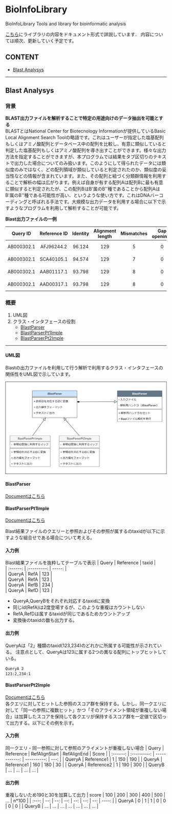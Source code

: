BioInfoLibrary
=========================

BioInfoLibrary
Tools and library for bioinformatic analysis

[こちら](https://wyink.github.io/BioInfoLibDoc/annotated.html)にライブラリの内容をドキュメント形式で詳説しています．
内容については順次、更新していく予定です。

## CONTENT
- [Blast Analysys](#blast-analysys)

* * *

## Blast Analysys

### 背景
**BLAST出力ファイルを解析することで特定の用途向けのデータ抽出を可能とする**</br>
BLASTとはNational Center for Biotecnology Informationが提供しているBasic Local Alignment Search Toolの略語です。これはユーザーが指定した塩基配列もしくはアミノ酸配列とデータベース中の配列を比較し、有意に類似していると判定した塩基配列もしくはアミノ酸配列を導き出すことができます。様々な出力方法を指定することができますが、本プログラムでは結果をタブ区切りのテキストで出力した場合についてのみ扱います。このようにして得られたデータには類似度のみではなく、どの配列領域が類似していると判定されたのか、類似度の妥当性などの情報が含まれています。また、その配列と紐づく分類群情報を利用することで解析の幅は広がります。例えば自身が有する配列Aは配列Bに最も有意に類似すると判定されたが、この配列BはB'属のB''種であることから配列AはB'属のB''種である可能性が高い、というような使い方です。これはDNAバーコーディングと呼ばれる手法です。大規模な出力データを利用する場合に以下で示すようなプログラムを利用して解析することが可能です。

**Blast出力ファイルの一例**

|  Query ID |  Reference ID  |  Identity  |  Alignment length  |  Mismatches  |  Gap openings  |  Query Start |  Query End  |  Reference Start   |  Reference End  | Evalue | bit Score|
| :----: | :----: | :----: | :----: | :----: | :----: | :----: | :----: | :----: | :----: | :----: | :----: |
| AB000302.1 | AFJ96244.2 | 96.124 | 129 | 5 | 0 | 154 | 282 | 1 | 129 | 1.72e-54 | 211 |
| AB000302.1 | SCA40105.1 | 94.574 | 129 | 7 | 0 | 154 | 282 | 1 | 129 | 3.72e-51 | 200 |
| AB000302.1 | AAB01117.1 | 93.798 | 129 | 8 | 0 | 154 | 282 | 1 | 129 | 1.34e-50 | 198 |
| AB000302.1 | AAD00317.1 | 93.798 | 129 | 8 | 0 | 154 | 282 | 1 | 129 | 4.81e-50 | 196 |

### 概要

1. UML図
2. クラス・インタフェースの役割
   - [BlastParser](#blastparser)
   - [BlastParserPt1Imple](#blastparserpt1imple)
   - [BlastParserPt2Imple](#blastparserpt2imple)
* * * 
#### UML図
Blastの出力ファイルを利用して行う解析で利用するクラス・インタフェースの関係性をUML図で示しています。

![BlastParserのUML図](https://github.com/wyink/BioInfoLibrary/blob/master/BioInfoLibrary/Picture/BlastParser.png)

#### BlastParser
[Documentはこちら](https://wyink.github.io/BioInfoLibDoc/class_blast_parser.html) </br>

#### BlastParserPt1Imple
[Documentはこちら](https://wyink.github.io/BioInfoLibDoc/class_blast_parser_pt1_imple.html) </br>

Blast結果ファイルのクエリーと参照およびその参照が属するのtaxidが以下に示すような組合せである場合について考える。
#### 入力例
Blast結果ファイルを抜粋してテーブルで表示
|  Query   |  Reference  | taxid  |									
| :------: | :---------: | -----: |									
| QueryA   |	RefA     | 123	  |									
| QueryA   |	RefA     | 123	  |									
| QueryA   |	RefB     | 234	  |									
| QueryA   |	RefD     | 123	  |									

- QueryA,QueryBをそれぞれ対応するtaxidに変換						
-  同じid(RefA)は2度登場するが、このような重複はカウントしない		
- RefA,RefDは属するtaxidが同じであるためカウントアップ				
- 変換後のtaxidの数も出力する。									
											

#### 出力例
QueryAは「2」種類のtaxid(123,234)のどれかに所属する可能性が示されている。
注意点として、QueryAは123に属する2つの異なる配列にトップヒットしている。

```													
QueryA 2	                  														
123:2,234:1																				
```

#### BlastParserPt2Imple
[Documentはこちら](https://wyink.github.io/BioInfoLibDoc/class_blast_parser_pt2_imple.html) </br>
各クエリに対してヒットした参照のスコア群を保持する。しかし、同一クエリに対して「同一の参照に複数ヒット」かつ「そのアライメント領域が重複しない場合」は加算したスコアを保持して各クエリが保持するスコア群を一定値で区切って出力する。以下にその例を示す。
 

#### 入力例

同一クエリ・同一参照に対して参照のアライメントが重複しない場合
|  Query   | Reference   | RefAlignStart | RefAlignEnd | Score |
| :------: | :---------: | ------------: | ----------: |  ---: |
| QueryA   | Reference1  | 	1            | 150	       |   190 |
| QueryA   | Reference1  | 	160          | 180	       |    30 |
| QueryA   | Reference2  | 	1            | 190	       |   300 |
| QueryB   | ...         | ...	         | ...	       |   ... |

#### 出力例

重複しないため190と30を加算して出力
  | score  | 100 | 200 | 300 | 400 | 500 | ... | n\*100 |
  | :---:  | --: | --: | --: | --: | --: | --: | ----: |
  | QueryA |   0 |   1 |  1  |  0  | 0   |  0  | 	0  |
  | QueryB | ... | ... | ... | ... | ... | ... |   ... |
 

